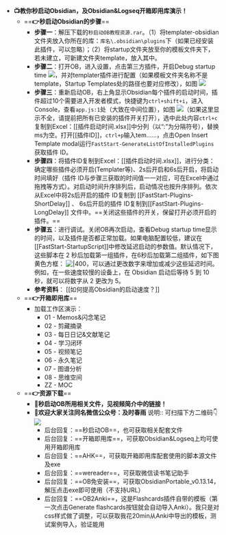 - **📺教你秒启动Obsidian，及Obsidian&Logseq开箱即用库演示！**
	- ==**👉秒启动Obsidian的步骤**==
		- **步骤一**：解压下载的`秒启动OB教程资源.rar`。（1）将templater-obsidian文件夹放入你所在的库：`库名\.obsidian\plugins`下（如果已经安装此插件，可以忽略）；（2）将startup文件夹放至你的模板文件夹下，若未建立，可新建文件夹template，放入其中。
		- **步骤二**：打开OB，进入设置，点击第三方插件，开启Debug startup time ![](https://gcore.jsdelivr.net/gh/springrain1/image/img/20220306202534.png)，并对templater插件进行配置（如果模板文件夹名称不是template，Startup Templates处的路径也要对应修改），如图 ![](https://gcore.jsdelivr.net/gh/springrain1/image/img/20220308095511.png)
		- **步骤三**：重新启动OB，右上角显示Obsidian每个插件的启动时间，插件超过10个需要进入开发者模式，快捷键为`ctrl+shift+i`，进入Console，查看`app.js:1`处（大致在中间位置），如图 ![](https://gcore.jsdelivr.net/gh/springrain1/image/img/20220306210710.png)（如果这里显示不全，请提前把所有已安装的插件开关打开），选中此处内容`ctrl+c`复制到Excel：[[插件启动时间.xlsx]]中分列（以“:”为分隔符号），替换ms为空。打开[[插件ID]]，`ctrl+p`输入tem……，点击Open Insert Template modal运行`FastStart-GenerateListOfInstalledPlugins`获取插件 ID。
		- **步骤四**：将插件ID复制到Excel：[[插件启动时间.xlsx]]，进行分类：确定哪些插件必须开启(Templater等)、2s后开启和6s后开启，将启动时间填好（插件 ID与步骤三获取的时间值一一对应，可在Excel中通过拖拽等方式）。对启动时间升序排列后，启动情况也按升序排列。依次从Excel中将2s后开启的插件 ID复制到 [[FastStart-Plugins-ShortDelay]] 、 6s后开启的插件 ID复制到[[FastStart-Plugins-LongDelay]] 文件中。==关闭这些插件的开关，保留打开必须开启的插件。==
		- **步骤五**：进行调试。关闭OB再次启动，查看Debug startup time显示的时间，以及插件是否都正常加载。如果电脑配置较低，建议在[[FastStart-StartupScript]]中修改延迟启动的参数值。默认情况下，这些脚本在 2 秒后加载第一组插件，在6秒后加载第二组插件，如下图黄色方框： ![|400](https://gcore.jsdelivr.net/gh/springrain1/image/img/20220306212433.png)，可以通过更改数字来增加或减少这些延迟时间。例如，在一些速度较慢的设备上，在 Obsidian 启动后等待 5 到 10 秒，就可以将数字从 2 更改为 5。
		- **参考资料**： [[如何提高Obsidian的启动速度？]]
	- ==**👉开箱即用库**==
		- 加载工作区演示：
			- 01 - Memos&闪念笔记
			- 02 - 剪藏摘录
			- 03 - 每日日记&文献笔记
			- 04 - 学习闭环
			- 05 - 视频笔记
			- 06 - 永久笔记
			- 07 - 图谱分析
			- 08 - 思维空间
			- ZZ - MOC
	- ==**👉资源下载**==
		- 📌**秒启动OB所用相关文件，见视频简介中的链接！**
		- 📌**欢迎大家关注同名微信公众号：及时春雨**
		  说明:: 可扫描下方二维码👇
		  ![](https://gcore.jsdelivr.net/gh/springrain1/image/img/Official_Accounts_qrcode_for_Springrain.jpg)
			- 后台回复：==秒启动OB==，也可获取相关配套文件
			- 后台回复：==开箱即用库==，可获取Obsidian&Logseq上均可使用开箱即用库
			- 后台回复：==AHK==，可获取开箱即用库配套使用的脚本源文件及exe
			- 后台回复：==wereader==，可获取微信读书笔记助手
			- 后台回复：==OB免安装==，可获取ObsidianPortable_v0.13.14，解压点击exe即可使用（不支持URL）
			- 后台回复：==OB2Anki==，这是Flashcards插件自带的模板（第一次点击Generate flashcards按钮就会自动导入Anki）。我只是对css样式做了调整，可以获取我花20min从Anki中导出的模板，测试案例导入，验证能用